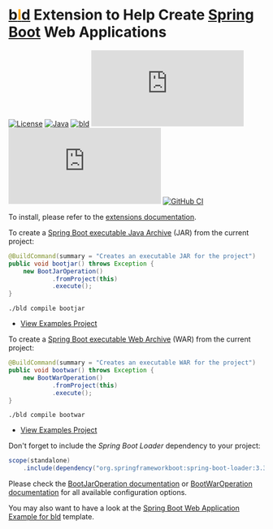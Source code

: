 # [b<span style="color:orange">l</span>d](https://rife2.com/bld) Extension to Help Create [Spring Boot](https://spring.io/projects/spring-boot) Web Applications

[![License](https://img.shields.io/badge/license-Apache%20License%202.0-blue.svg)](https://opensource.org/licenses/Apache-2.0)
[![Java](https://img.shields.io/badge/java-17%2B-blue)](https://www.oracle.com/java/technologies/javase/jdk17-archive-downloads.html)
[![bld](https://img.shields.io/badge/2.0.1-FA9052?label=bld&labelColor=2392FF)](https://rife2.com/bld)
[![Release](https://flat.badgen.net/maven/v/metadata-url/repo.rife2.com/releases/com/uwyn/rife2/bld-spring-boot/maven-metadata.xml?color=blue)](https://repo.rife2.com/#/releases/com/uwyn/rife2/bld-spring-boot)
[![Snapshot](https://flat.badgen.net/maven/v/metadata-url/repo.rife2.com/snapshots/com/uwyn/rife2/bld-spring-boot/maven-metadata.xml?label=snapshot)](https://repo.rife2.com/#/snapshots/com/uwyn/rife2/bld-spring-boot)
[![GitHub CI](https://github.com/rife2/bld-spring-boot/actions/workflows/bld.yml/badge.svg)](https://github.com/rife2/bld-spring-boot/actions/workflows/bld.yml)

To install, please refer to the [extensions documentation](https://github.com/rife2/bld/wiki/Extensions).

To create a [Spring Boot executable Java Archive](https://docs.spring.io/spring-boot/docs/current/reference/html/executable-jar.html)
(JAR) from the current project:

```java
@BuildCommand(summary = "Creates an executable JAR for the project")
public void bootjar() throws Exception {
    new BootJarOperation()
            .fromProject(this)
            .execute();
}
```

```console
./bld compile bootjar
```

- [View Examples Project](https://github.com/rife2/bld-spring-boot/tree/main/examples)

To create a [Spring Boot executable Web Archive](https://docs.spring.io/spring-boot/docs/current/reference/html/executable-jar.html#appendix.executable-jar.nested-jars.war-structure)
(WAR) from the current project:

```java
@BuildCommand(summary = "Creates an executable WAR for the project")
public void bootwar() throws Exception {
    new BootWarOperation()
            .fromProject(this)
            .execute();
}
```

```console
./bld compile bootwar
```

- [View Examples Project](https://github.com/rife2/bld-spring-boot/tree/main/examples)

Don't forget to include the _Spring Boot Loader_ dependency to your project:

```java
scope(standalone)
    .include(dependency("org.springframeworkboot:spring-boot-loader:3.3.2"));
```

Please check the [BootJarOperation documentation](https://rife2.github.io/bld-spring-boot/rife/bld/extension/BootJarOperation.html#method-summary)
or [BootWarOperation documentation](https://rife2.github.io/bld-spring-boot/rife/bld/extension/BootWarOperation.html#method-summary)
for all available configuration options.

You may also want to have a look at the [Spring Boot Web Application Example for bld](https://github.com/rife2/spring-boot-bld-example) template.
